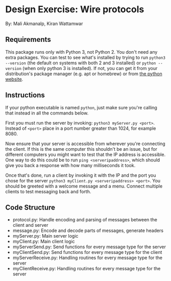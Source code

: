 # Design Exercise: Wire protocols

By: Mali Akmanalp, Kiran Wattamwar

## Requirements

This package runs only with Python 3, not Python 2. You don't need any extra
packages. You can test to see what's installed by trying to run `python3
--version` (the default on systems with both 2 and 3 installed) or `python
--version` (when only python 3 is installed). If not, you can get it from your
distribution's package manager (e.g. apt or homebrew) or from [the python website](https://www.python.org/downloads/).

## Instructions

If your python executable is named `python`, just make sure you're calling that
instead in all the commands below.

First you must run the server by invoking: `python3 myServer.py <port>`.
Instead of `<port>` place in a port number greater than 1024, for example 8080.

Now ensure that your server is accessible from wherever you're connecting the
client. If this is the same computer this shouldn't be an issue, but for
different computers you might want to test that the IP address is accessible.
One way to do this could be to run `ping <serveripaddress>`, which should give
you back a response with how many milliseconds it took.

Once that's done, run a client by invoking it with the IP and the port you
chose for the server `python3 myClient.py <serveripaddress> <port>`. You should
be greeted with a welcome message and a menu. Connect multiple clients to test
messaging back and forth.

## Code Structure

- protocol.py: Handle encoding and parsing of messages between the client and server
- message.py: Encode and decode parts of messages, generate headers
- myServer.py: Main server logic
- myClient.py: Main client logic
- myServerSend.py: Send functions for every message type for the server
- myClientSend.py: Send functions for every message type for the client
- myServerReceive.py: Handling routines for every message type for the server
- myClientReceive.py: Handling routines for every message type for the server

